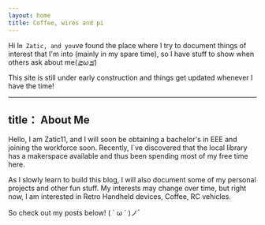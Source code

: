 ```yaml
---
layout: home
title: Coffee, wires and pi
---
```

Hi I`m Zatic, and you`ve found the place where I try to document things of interest that I'm into (mainly in my spare time), so I have stuff to show when others ask about me(*≧ω≦*)

This site is still under early construction and things get updated whenever I have the time! 

---
title： About Me
---
Hello, I am Zatic11, and I will soon be obtaining a bachelor's in EEE and joining the workforce soon. Recently, I`ve discovered that the local library has a makerspace available and thus been spending most of my free time here. 

As I slowly learn to build this blog, I will also document some of my personal projects and other fun stuff. 
My interests may change over time, but right now, I am interested in Retro Handheld devices, Coffee, RC vehicles. 

So check out my posts below! 	( ´ ω ` )ノﾞ
